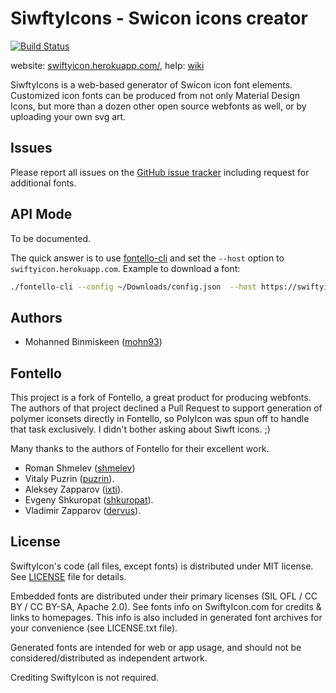 SiwftyIcons - Swicon icons creator
=======================================

[![Build Status](https://travis-ci.org/mohn93/SwiftyIconGenerator.svg?branch=master)](https://travis-ci.org/mohn93/SwiftyIconGenerator)

website: [swiftyicon.herokuapp.com/](https://swiftyicon.herokuapp.com), help: [wiki](https://github.com/mohn93/SwiftyIconGenerator/wiki/Help)

SiwftyIcons is a web-based generator of Swicon icon font elements.
Customized icon fonts can be produced from not only Material Design Icons,
but more than a dozen other open source webfonts as well, or by uploading 
your own svg art.

## Issues
 
Please report all issues on the [GitHub issue tracker](https://github.com/mohn93/SwiftyIconGenerator/issues)
including request for additional fonts.

## API Mode

To be documented.  

The quick answer is to use [fontello-cli](https://github.com/paulyoung/fontello-cli)
and set the `--host` option to `swiftyicon.herokuapp.com`.  Example to download a font:

```sh
./fontello-cli --config ~/Downloads/config.json  --host https://swiftyicon.herokuapp.com install
```

## Authors

- Mohanned Binmiskeen ([mohn93](https://github.com/mohn93))

## Fontello

This project is a fork of Fontello, a great product for producing 
webfonts.  The authors of that project declined a Pull Request to 
support generation of polymer iconsets directly in Fontello, so 
PolyIcon was spun off to handle that task exclusively.  I didn't 
bother asking about Siwft icons. ;)

Many thanks to the authors of Fontello for their excellent work.
 * Roman Shmelev ([shmelev](https://github.com/shmelev))
 * Vitaly Puzrin ([puzrin](https://github.com/puzrin)).
 * Aleksey Zapparov ([ixti](https://github.com/ixti)).
 * Evgeny Shkuropat ([shkuropat](https://github.com/shkuropat)).
 * Vladimir Zapparov ([dervus](https://github.com/dervus)).

## License

SwiftyIcon's code (all files, except fonts) is distributed under MIT license. See
[LICENSE](https://github.com/ilikerobots/polyicon/blob/master/LICENSE) file for details.

Embedded fonts are distributed under their primary licenses (SIL OFL / CC BY / CC BY-SA, Apache 2.0).
See fonts info on SwiftyIcon.com for credits & links to homepages. This info is also
included in generated font archives for your convenience (see LICENSE.txt file).

Generated fonts are intended for web or app usage, and should not be
considered/distributed as independent artwork. 

Crediting SwiftyIcon is not required.
